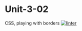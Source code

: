 # Unit-3-02
CSS, playing with borders
[![linter](https://github.com/Colin-Kieu/Unit-3-02/workflows/linter/badge.svg)](https://github.com/marketplace/actions/super-linter)
